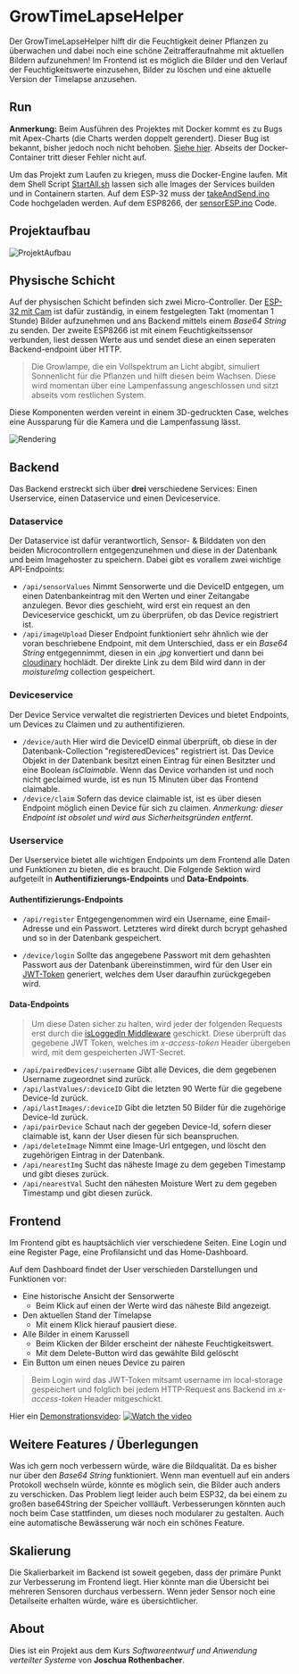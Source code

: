# GrowTimeLapseHelper

Der GrowTimeLapseHelper hilft dir die Feuchtigkeit deiner Pflanzen zu überwachen und dabei noch eine schöne Zeitrafferaufnahme mit aktuellen Bildern aufzunehmen! Im Frontend ist es möglich die Bilder und den Verlauf der Feuchtigkeitswerte einzusehen, Bilder zu löschen und eine aktuelle Version der Timelapse anzusehen.

## Run
**Anmerkung:** Beim Ausführen des Projektes mit Docker kommt es zu Bugs mit Apex-Charts (die Charts werden doppelt gerendert). Dieser Bug ist bekannt, bisher jedoch noch nicht behoben. [Siehe hier](https://github.com/apexcharts/vue3-apexcharts/issues/3). Abseits der Docker-Container tritt dieser Fehler nicht auf.

Um das Projekt zum Laufen zu kriegen, muss die Docker-Engine laufen. Mit dem Shell Script  [StartAll.sh](https://github.com/hfg-joschua-r/ws3-softwareentwurf/blob/main/GTLH/startAll.sh) lassen sich alle Images der Services builden und in Containern starten. Auf dem ESP-32 muss der [takeAndSend.ino](https://github.com/hfg-joschua-r/ws3-softwareentwurf/blob/main/GTLH/ArduinoCode/takeAndSendImg/takeAndSendImg.ino) Code hochgeladen werden. Auf dem ESP8266, der [sensorESP.ino](https://github.com/hfg-joschua-r/ws3-softwareentwurf/blob/main/GTLH/ArduinoCode/sensorESP/sensorESP.ino) Code.


## Projektaufbau

![ProjektAufbau](https://i.ibb.co/XJQrR9k/Technischer-Aufbau2.png)

## Physische Schicht

Auf der physischen Schicht befinden sich zwei Micro-Controller. Der [ESP-32 mit Cam](https://www.amazon.de/RETTI-Esp32-Cam-Bluetooth-Entwicklungs-UnterstüTzung-schwarz/dp/B08MZV1TT9/ref=sr_1_5?__mk_de_DE=ÅMÅŽÕÑ&crid=7IWAZHF91X5J&keywords=esp32-cam&qid=1643972715&s=ce-de&sprefix=esp32-cam%2Celectronics%2C65&sr=1-5) ist dafür zuständig, in einem festgelegten Takt (momentan 1 Stunde) Bilder aufzunehmen und ans Backend mittels einem *Base64 String* zu senden. Der zweite ESP8266 ist mit einem Feuchtigkeitssensor verbunden, liest dessen Werte aus und sendet diese an einen seperaten Backend-endpoint über HTTP. 

>Die Growlampe, die ein Vollspektrum an Licht abgibt, simuliert Sonnenlicht für die Pflanzen und hilft diesen beim Wachsen. Diese wird momentan über eine Lampenfassung angeschlossen und sitzt abseits vom restlichen System. 

Diese Komponenten werden vereint in einem 3D-gedruckten Case, welches eine Aussparung für die Kamera und die Lampenfassung lässt.

![Rendering](https://i.ibb.co/wrMfqSr/rendering.gif)

## Backend

Das Backend erstreckt sich über **drei** verschiedene Services: Einen Userservice, einen Dataservice und einen Deviceservice.

### Dataservice
Der Dataservice ist dafür verantwortlich, Sensor- & Bilddaten von den beiden Microcontrollern entgegenzunehmen und diese in der Datenbank und beim Imagehoster zu speichern. Dabei gibt es vorallem zwei wichtige API-Endpoints: 
* `/api/sensorValues`
Nimmt Sensorwerte und die DeviceID entgegen, um einen Datenbankeintrag mit den Werten und einer Zeitangabe anzulegen. Bevor dies geschieht, wird erst ein request an den Deviceservice geschickt, um zu überprüfen, ob das Device registriert ist.
* `/api/imageUpload` 
Dieser Endpoint funktioniert sehr ähnlich wie der voran beschriebene Endpoint, mit dem Unterschied, dass er ein *Base64 String* entgegennimmt, diesen in ein *.jpg* konvertiert und dann bei [cloudinary](https://cloudinary.com/?utm_source=google&utm_medium=cpc&utm_campaign=Rbrand&utm_content=486819957357&utm_term=cloudinary&gclid=Cj0KCQiAuvOPBhDXARIsAKzLQ8G_LkepyspAf-NGcWVZpzcBGeWgN8I07c5ntNgZjVjeocdLNP25oiAaAnUKEALw_wcB) hochlädt. Der direkte Link zu dem Bild wird dann in der *moistureImg* collection gespeichert.

### Deviceservice 

Der Device Service verwaltet die registrierten Devices und bietet Endpoints, um Devices zu Claimen und zu authentifizieren.

* `/device/auth`
Hier wird die DeviceID einmal überprüft, ob diese in der Datenbank-Collection "registeredDevices" registriert ist. Das Device Objekt in der Datenbank besitzt einen Eintrag für einen Besitzter und eine Boolean *isClaimable*. Wenn das Device vorhanden ist und noch nicht geclaimed wurde, ist es nun 15 Minuten über das Frontend claimable.
* `/device/claim` 
Sofern das device claimable ist, ist es über diesen Endpoint möglich einen Device für sich zu claimen. *Anmerkung: dieser Endpoint ist obsolet und wird aus Sicherheitsgründen entfernt.*

### Userservice

Der Userservice bietet alle wichtigen Endpoints um dem Frontend alle Daten und Funktionen zu bieten, die es braucht. Die Folgende Sektion wird aufgeteilt in **Authentifizierungs-Endpoints** und **Data-Endpoints**.

#### Authentifizierungs-Endpoints

* `/api/register`
Entgegengenommen wird ein Username, eine Email-Adresse und ein Passwort. Letzteres wird direkt durch bcrypt gehashed und so in der Datenbank gespeichert.

* `/device/login`
Sollte das angegebene Passwort mit dem gehashten Passwort aus der Datenbank übereinstimmen, wird für den User ein [JWT-Token](https://github.com/hfg-joschua-r/ws3-softwareentwurf/blob/f0d5cd906e58f546cc307f84c7eef37449e7f703/GTLH/userservice/routes/routes.js#L49) generiert, welches dem User daraufhin zurückgegeben wird. 

#### Data-Endpoints

>Um diese Daten sicher zu halten, wird jeder der folgenden Requests erst durch die [isLoggedIn Middleware](https://github.com/hfg-joschua-r/ws3-softwareentwurf/blob/main/GTLH/userservice/middleware/users.js) geschickt. Diese überprüft das gegebene JWT Token, welches im *x-access-token* Header übergeben wird, mit dem gespeicherten JWT-Secret. 

* `/api/pairedDevices/:username`
Gibt alle Devices, die dem gegebenen Username zugeordnet sind zurück.
* `/api/lastValues/:deviceID`
Gibt die letzten 90 Werte für die gegebene Device-Id zurück.
* `/api/lastImages/:deviceID`
Gibt die letzten 50 Bilder für die zugehörige Device-Id zurück.
* `/api/pairDevice`
Schaut nach der gegeben Device-Id, sofern dieser claimable ist, kann der User diesen für sich beanspruchen. 
* `/api/deleteImage`
Nimmt eine Image-Url entgegen, und löscht den zugehörigen Eintrag in der Datenbank.
* `/api/nearestImg`
Sucht das näheste Image zu dem gegeben Timestamp und gibt dieses zurück.
* `/api/nearestVal`
Sucht den nähesten Moisture Wert zu dem gegeben Timestamp und gibt diesen zurück.

## Frontend

Im Frontend gibt es hauptsächlich vier verschiedene Seiten. Eine Login und eine Register Page, eine Profilansicht und das Home-Dashboard.

Auf dem Dashboard findet der User verschieden Darstellungen und Funktionen vor: 
* Eine historische Ansicht der Sensorwerte
    * Beim Klick auf einen der Werte wird das näheste Bild angezeigt.
* Den aktuellen Stand der Timelapse
    * Mit einem Klick hierauf pausiert diese.
* Alle Bilder in einem Karussell
    * Beim Klicken der Bilder erscheint der näheste Feuchtigkeitswert.
    * Mit dem Delete-Button wird das gewählte Bild gelöscht
* Ein Button um einen neues Device zu pairen 

> Beim Login wird das JWT-Token mitsamt username im local-storage gespeichert und folglich bei jedem HTTP-Request ans Backend im *x-access-token* Header mitgeschickt.

Hier ein [Demonstrationsvideo](https://www.youtube.com/watch?v=Sy01cNKw7Yw): 
[![Watch the video](https://img.youtube.com/vi/Sy01cNKw7Yw/default.jpg)](https://www.youtube.com/watch?v=Sy01cNKw7Yw)
## Weitere Features / Überlegungen

Was ich gern noch verbessern würde, wäre die Bildqualität. Da es bisher nur über den *Base64 String* funktioniert. Wenn man eventuell auf ein anders Protokoll wechseln würde, könnte es möglich sein, die Bilder auch anders zu verschicken. Das Problem liegt leider auch beim ESP32, da bei einem zu großen base64String der Speicher vollläuft. 
Verbesserungen könnten auch noch beim Case stattfinden, um dieses noch modularer zu gestalten. 
Auch eine automatische Bewässerung wär noch ein schönes Feature.

## Skalierung

Die Skalierbarkeit im Backend ist soweit gegeben, dass der primäre Punkt zur Verbesserung im Frontend liegt. Hier könnte man die Übersicht bei mehreren Sensoren durchaus verbessern. Wenn jeder Sensor noch eine Detailseite erhalten würde, wäre es übersichtlicher.

## About 
Dies ist ein Projekt aus dem Kurs *Softwareentwurf und Anwendung verteilter Systeme* von **Joschua Rothenbacher**.
